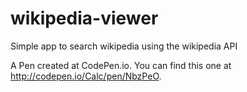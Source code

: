 # wikipedia-viewer
Simple app to search wikipedia using the wikipedia API

A Pen created at CodePen.io. You can find this one at http://codepen.io/Calc/pen/NbzPeO.

 
